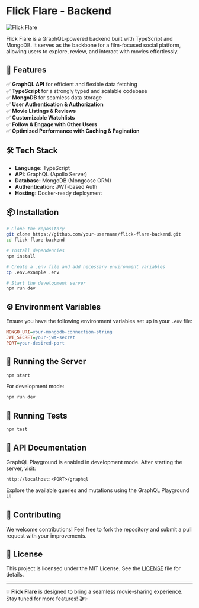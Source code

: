 # Flick Flare - Backend

![Flick Flare](https://your-image-url.com/banner.png)

Flick Flare is a GraphQL-powered backend built with TypeScript and MongoDB. It serves as the backbone for a film-focused social platform, allowing users to explore, review, and interact with movies effortlessly.

## 🚀 Features

✅ **GraphQL API** for efficient and flexible data fetching  
✅ **TypeScript** for a strongly typed and scalable codebase  
✅ **MongoDB** for seamless data storage  
✅ **User Authentication & Authorization**  
✅ **Movie Listings & Reviews**  
✅ **Customizable Watchlists**  
✅ **Follow & Engage with Other Users**  
✅ **Optimized Performance with Caching & Pagination**  

## 🛠 Tech Stack

- **Language:** TypeScript
- **API:** GraphQL (Apollo Server)
- **Database:** MongoDB (Mongoose ORM)
- **Authentication:** JWT-based Auth
- **Hosting:** Docker-ready deployment

## 📦 Installation

```sh
# Clone the repository
git clone https://github.com/your-username/flick-flare-backend.git
cd flick-flare-backend

# Install dependencies
npm install

# Create a .env file and add necessary environment variables
cp .env.example .env

# Start the development server
npm run dev
```

## ⚙️ Environment Variables
Ensure you have the following environment variables set up in your `.env` file:

```ini
MONGO_URI=your-mongodb-connection-string
JWT_SECRET=your-jwt-secret
PORT=your-desired-port
```

## 🚀 Running the Server

```sh
npm start
```

For development mode:
```sh
npm run dev
```

## 🧪 Running Tests

```sh
npm test
```

## 📜 API Documentation
GraphQL Playground is enabled in development mode. After starting the server, visit:

```
http://localhost:<PORT>/graphql
```

Explore the available queries and mutations using the GraphQL Playground UI.

## 🤝 Contributing

We welcome contributions! Feel free to fork the repository and submit a pull request with your improvements.

## 📜 License

This project is licensed under the MIT License. See the [LICENSE](LICENSE) file for details.

---

💡 **Flick Flare** is designed to bring a seamless movie-sharing experience. Stay tuned for more features! 🎬✨

